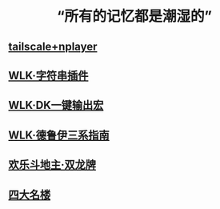 # <center>“所有的记忆都是潮湿的”
## [tailscale+nplayer](https://samoa.lanzouy.com/b01rgbcib/)
## [WLK·字符串插件](WOW/插件-字符串.md)
## [WLK·DK一键输出宏](WOW/WLKDK一键输出宏.md)
## [WLK·德鲁伊三系指南](WOW/WLK德鲁伊指南.md)
## [欢乐斗地主·双龙牌](其他/欢乐斗地主·双龙牌.md)
## [四大名楼](其他/四大名楼/汇总.md)
